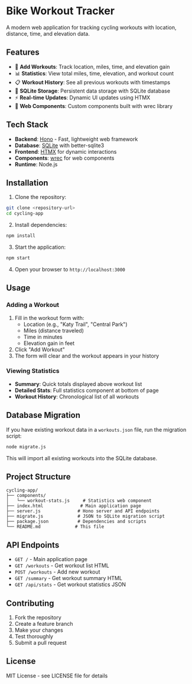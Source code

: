 # Bike Workout Tracker

A modern web application for tracking cycling workouts with location, distance, time, and elevation data.

## Features

- 📝 **Add Workouts**: Track location, miles, time, and elevation gain
- 📊 **Statistics**: View total miles, time, elevation, and workout count
- 📋 **Workout History**: See all previous workouts with timestamps
- 💾 **SQLite Storage**: Persistent data storage with SQLite database
- ⚡ **Real-time Updates**: Dynamic UI updates using HTMX
- 🎨 **Web Components**: Custom components built with wrec library

## Tech Stack

- **Backend**: [Hono](https://hono.dev/) - Fast, lightweight web framework
- **Database**: [SQLite](https://sqlite.org/) with better-sqlite3
- **Frontend**: [HTMX](https://htmx.org/) for dynamic interactions
- **Components**: [wrec](https://github.com/mvolkmann/wrec) for web components
- **Runtime**: Node.js

## Installation

1. Clone the repository:
```bash
git clone <repository-url>
cd cycling-app
```

2. Install dependencies:
```bash
npm install
```

3. Start the application:
```bash
npm start
```

4. Open your browser to `http://localhost:3000`

## Usage

### Adding a Workout
1. Fill in the workout form with:
   - Location (e.g., "Katy Trail", "Central Park")
   - Miles (distance traveled)
   - Time in minutes
   - Elevation gain in feet
2. Click "Add Workout"
3. The form will clear and the workout appears in your history

### Viewing Statistics
- **Summary**: Quick totals displayed above workout list
- **Detailed Stats**: Full statistics component at bottom of page
- **Workout History**: Chronological list of all workouts

## Database Migration

If you have existing workout data in a `workouts.json` file, run the migration script:

```bash
node migrate.js
```

This will import all existing workouts into the SQLite database.

## Project Structure

```
cycling-app/
├── components/
│   └── workout-stats.js     # Statistics web component
├── index.html              # Main application page
├── server.js              # Hono server and API endpoints
├── migrate.js             # JSON to SQLite migration script
├── package.json           # Dependencies and scripts
└── README.md             # This file
```

## API Endpoints

- `GET /` - Main application page
- `GET /workouts` - Get workout list HTML
- `POST /workouts` - Add new workout
- `GET /summary` - Get workout summary HTML
- `GET /api/stats` - Get workout statistics JSON

## Contributing

1. Fork the repository
2. Create a feature branch
3. Make your changes
4. Test thoroughly
5. Submit a pull request

## License

MIT License - see LICENSE file for details